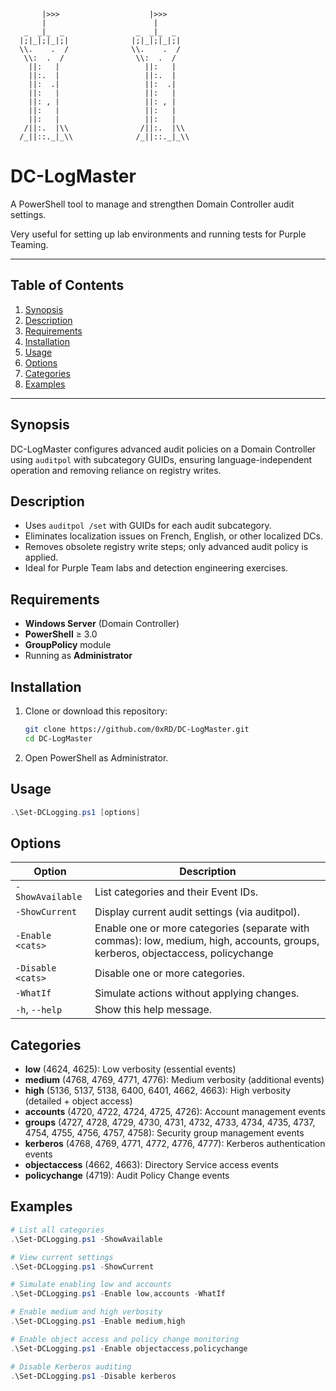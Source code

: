 ```
       |>>>                    |>>>
       |                        |
   _  _|_  _                _  _|_  _
  |;|_|;|_|;|              |;|_|;|_|;|
  \\.    .  /              \\.    .  /
   \\:  .  /                \\:  .  /
    ||:   |                   ||:   |
    ||:.  |                   ||:.  |
    ||:  .|                   ||:  .|
    ||:   |                   ||:   |
    ||: , |                   ||: , |
    ||:   |                   ||:   |
    ||:   |                   ||:   |
   /||:.  |\\                /||:.  |\\
  /_||::._|_\\              /_||::._|_\\
```

# DC-LogMaster

A PowerShell tool to manage and strengthen Domain Controller audit settings.

Very useful for setting up lab environments and running tests for Purple Teaming.

---

## Table of Contents

1. [Synopsis](#synopsis)  
2. [Description](#description)  
3. [Requirements](#requirements)  
4. [Installation](#installation)  
5. [Usage](#usage)  
6. [Options](#options)  
7. [Categories](#categories)  
8. [Examples](#examples)  

---

## Synopsis

DC-LogMaster configures advanced audit policies on a Domain Controller using `auditpol` with subcategory GUIDs, ensuring language-independent operation and removing reliance on registry writes.

## Description

- Uses `auditpol /set` with GUIDs for each audit subcategory.  
- Eliminates localization issues on French, English, or other localized DCs.  
- Removes obsolete registry write steps; only advanced audit policy is applied.  
- Ideal for Purple Team labs and detection engineering exercises.

## Requirements

- **Windows Server** (Domain Controller)  
- **PowerShell** ≥ 3.0  
- **GroupPolicy** module  
- Running as **Administrator**

## Installation

1. Clone or download this repository:  
   ```bash
   git clone https://github.com/0xRD/DC-LogMaster.git
   cd DC-LogMaster
   ```  
2. Open PowerShell as Administrator.

## Usage

```powershell
.\Set-DCLogging.ps1 [options]
```

## Options

| Option           | Description                                                                                                  |
|------------------|--------------------------------------------------------------------------------------------------------------|
| `-ShowAvailable` | List categories and their Event IDs.                                                                         |
| `-ShowCurrent`   | Display current audit settings (via auditpol).                                                               |
| `-Enable <cats>` | Enable one or more categories (separate with commas): low, medium, high, accounts, groups, kerberos, objectaccess, policychange |
| `-Disable <cats>`| Disable one or more categories.                                                                              |
| `-WhatIf`        | Simulate actions without applying changes.                                                                   |
| `-h`, `--help`   | Show this help message.                                                                                      |

## Categories

- **low** (4624, 4625): Low verbosity (essential events)  
- **medium** (4768, 4769, 4771, 4776): Medium verbosity (additional events)  
- **high** (5136, 5137, 5138, 6400, 6401, 4662, 4663): High verbosity (detailed + object access)  
- **accounts** (4720, 4722, 4724, 4725, 4726): Account management events  
- **groups** (4727, 4728, 4729, 4730, 4731, 4732, 4733, 4734, 4735, 4737, 4754, 4755, 4756, 4757, 4758): Security group management events  
- **kerberos** (4768, 4769, 4771, 4772, 4776, 4777): Kerberos authentication events  
- **objectaccess** (4662, 4663): Directory Service access events  
- **policychange** (4719): Audit Policy Change events  

## Examples

```powershell
# List all categories
.\Set-DCLogging.ps1 -ShowAvailable

# View current settings
.\Set-DCLogging.ps1 -ShowCurrent

# Simulate enabling low and accounts
.\Set-DCLogging.ps1 -Enable low,accounts -WhatIf

# Enable medium and high verbosity
.\Set-DCLogging.ps1 -Enable medium,high      

# Enable object access and policy change monitoring
.\Set-DCLogging.ps1 -Enable objectaccess,policychange

# Disable Kerberos auditing
.\Set-DCLogging.ps1 -Disable kerberos
```
